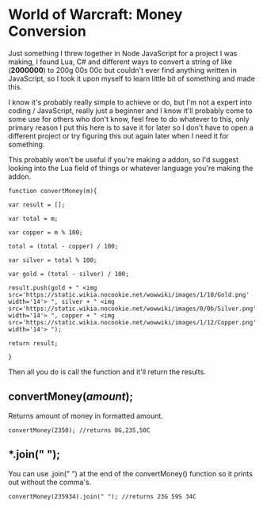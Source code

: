 
# World of Warcraft: Money Conversion
Just something I threw together in Node JavaScript for a project I was making, I found Lua, C# and different ways to convert a string of like (**2000000**) to 200g 00s 00c but couldn't ever find anything written in JavaScript, so I took it upon myself to learn little bit of something and made this.

I know it's probably really simple to achieve or do, but I'm not a expert into coding / JavaScript, really just a beginner and I know it'll probably come to some use for others who don't know, feel free to do whatever to this, only primary reason I put this here is to save it for later so I don't have to open a different project or try figuring this out again later when I need it for something. 

This probably won't be useful if you're making a addon, so I'd suggest looking into the Lua field of things or whatever language you're making the addon.

    function convertMoney(m){
        
    var result = [];
    
    var total = m;
    
    var copper = m % 100;
    
    total = (total - copper) / 100;
    
    var silver = total % 100;
    
    var gold = (total - silver) / 100;
    
    result.push(gold + " <img src='https://static.wikia.nocookie.net/wowwiki/images/1/10/Gold.png' width='14'> ", silver + " <img src='https://static.wikia.nocookie.net/wowwiki/images/0/0b/Silver.png' width='14'> ", copper + " <img src='https://static.wikia.nocookie.net/wowwiki/images/1/12/Copper.png' width='14'> ");
    
    return result;
    
    }
Then all you do is call the function and it'll return the results. 

## convertMoney(*amount*);
Returns amount of money in formatted amount. 

    convertMoney(2350); //returns 0G,23S,50C

## *.join(" ");
You can use .join(" ") at the end of the convertMoney() function so it prints out without the comma's.

    convertMoney(235934).join(" "); //returns 23G 59S 34C
